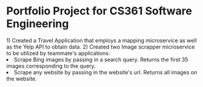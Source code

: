 # Portfolio Project for CS361 Software Engineering 
<div>
1) Created a Travel Application that employs a mapping microservice as well as the Yelp API to obtain data. 
2) Created two Image scrapper microservice to be utilized by teammate's applications: </div>
    <li> Scrape Bing images by passing in a search query. Returns the first 35 images corresponding to the query.</li>
    <li>Scrape any website by passing in the website's url. Returns all images on the website.</li>

